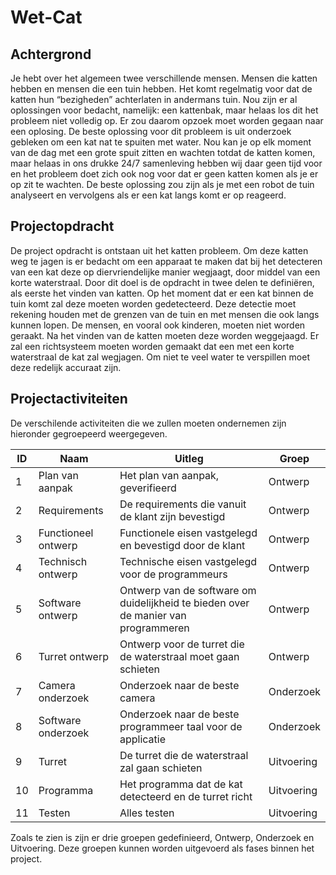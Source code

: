 Wet-Cat
=======

Achtergrond
-----------
Je hebt over het algemeen twee verschillende mensen. Mensen die katten hebben en mensen die een tuin hebben. Het komt regelmatig voor dat de katten hun “bezigheden” achterlaten in andermans tuin. Nou zijn er al oplossingen voor bedacht, namelijk: een kattenbak, maar helaas los dit het probleem niet volledig op.
Er zou daarom opzoek moet worden gegaan naar een oplosing. De beste oplossing voor dit probleem is uit onderzoek gebleken om een kat nat te spuiten met water. Nou kan je op elk moment van de dag met een grote spuit zitten en wachten totdat de katten komen, maar helaas in ons drukke 24/7 samenleving hebben wij daar geen tijd voor en het probleem doet zich ook nog voor dat er geen katten komen als je er op zit te wachten.
De beste oplossing zou zijn als je met een robot de tuin analyseert en vervolgens als er een kat langs komt er op reageerd.

Projectopdracht
---------------
De project opdracht is ontstaan uit het katten probleem. Om deze katten weg te jagen is er bedacht om een apparaat te maken dat bij het detecteren van een kat deze op diervriendelijke manier wegjaagt, door middel van een korte waterstraal. Door dit doel is de opdracht in twee delen te definiëren, als eerste het vinden van katten. Op het moment dat er een kat binnen de tuin komt zal deze moeten worden gedetecteerd. Deze detectie moet rekening houden met de grenzen van de tuin en met mensen die ook langs kunnen lopen. De mensen, en vooral ook kinderen, moeten niet worden geraakt.
Na het vinden van de katten moeten deze worden weggejaagd. Er zal een richtsysteem moeten worden gemaakt dat een met een korte waterstraal de kat zal wegjagen. Om niet te veel water te verspillen moet deze redelijk accuraat zijn.

Projectactiviteiten
-------------------
De verschilende activiteiten die we zullen moeten ondernemen zijn hieronder gegroepeerd weergegeven.

| ID | Naam                | Uitleg                                                                             | Groep      |
|----|---------------------|------------------------------------------------------------------------------------|------------|
| 1  | Plan van aanpak     | Het plan van aanpak, geverifieerd                                                  | Ontwerp    |
| 2  | Requirements        | De requirements die vanuit de klant zijn bevestigd                                 | Ontwerp    |
| 3  | Functioneel ontwerp | Functionele eisen vastgelegd en bevestigd door de klant                            | Ontwerp    |
| 4  | Technisch ontwerp   | Technische eisen vastgelegd voor de programmeurs                                   | Ontwerp    |
| 5  | Software ontwerp    | Ontwerp van de software om duidelijkheid te bieden over de manier van programmeren | Ontwerp    |
| 6  | Turret ontwerp      | Ontwerp voor de turret die de waterstraal moet gaan schieten                       | Ontwerp    |
| 7  | Camera onderzoek    | Onderzoek naar de beste camera                                                     | Onderzoek  |
| 8  | Software onderzoek  | Onderzoek naar de beste programmeer taal voor de applicatie                        | Onderzoek  |
| 9  | Turret              | De turret die de waterstraal zal gaan schieten                                     | Uitvoering |
| 10 | Programma           | Het programma dat de kat detecteerd en de turret richt                             | Uitvoering |
| 11 | Testen              | Alles testen                                                                       | Uitvoering |

Zoals te zien is zijn er drie groepen gedefinieerd, Ontwerp, Onderzoek en Uitvoering. Deze groepen kunnen worden uitgevoerd als fases binnen het project.

